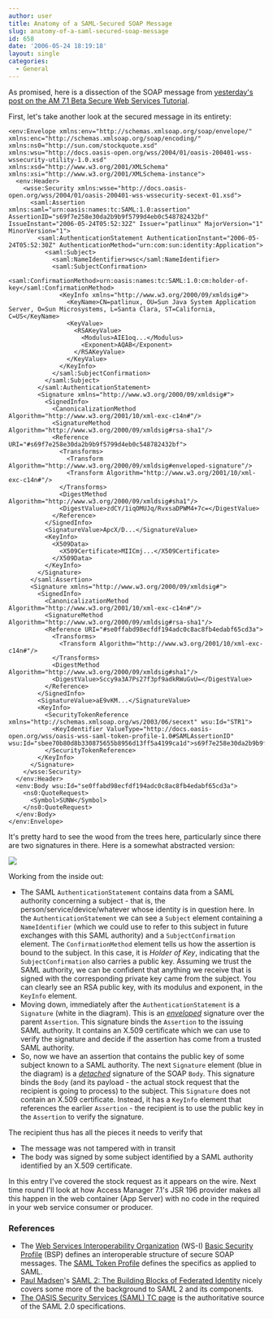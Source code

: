 ```yaml
---
author: user
title: Anatomy of a SAML-Secured SOAP Message
slug: anatomy-of-a-saml-secured-soap-message
id: 658
date: '2006-05-24 18:19:18'
layout: single
categories:
  - General
---
```


As promised, here is a dissection of the SOAP message from [yesterday's post on the AM 7.1 Beta Secure Web Services Tutorial](http://blog.superpat.com/2006/05/23/access-manager-7-1-beta-in-java-ee-toolsnetbeans-5-5-enterprise-pack/).

First, let's take another look at the secured message in its entirety:

```
<env:Envelope xmlns:env="http://schemas.xmlsoap.org/soap/envelope/" xmlns:enc="http://schemas.xmlsoap.org/soap/encoding/" xmlns:ns0="http://sun.com/stockquote.xsd" xmlns:wsu="http://docs.oasis-open.org/wss/2004/01/oasis-200401-wss-wssecurity-utility-1.0.xsd" xmlns:xsd="http://www.w3.org/2001/XMLSchema" xmlns:xsi="http://www.w3.org/2001/XMLSchema-instance">
  <env:Header>
    <wsse:Security xmlns:wsse="http://docs.oasis-open.org/wss/2004/01/oasis-200401-wss-wssecurity-secext-01.xsd">
      <saml:Assertion xmlns:saml="urn:oasis:names:tc:SAML:1.0:assertion" AssertionID="s69f7e258e30da2b9b9f5799d4eb0c548782432bf" IssueInstant="2006-05-24T05:52:32Z" Issuer="patlinux" MajorVersion="1" MinorVersion="1">
        <saml:AuthenticationStatement AuthenticationInstant="2006-05-24T05:52:30Z" AuthenticationMethod="urn:com:sun:identity:Application">
          <saml:Subject>
            <saml:NameIdentifier>wsc</saml:NameIdentifier>
            <saml:SubjectConfirmation>
              <saml:ConfirmationMethod>urn:oasis:names:tc:SAML:1.0:cm:holder-of-key</saml:ConfirmationMethod>
              <KeyInfo xmlns="http://www.w3.org/2000/09/xmldsig#">
                <KeyName>CN=patlinux, OU=Sun Java System Application Server, O=Sun Microsystems, L=Santa Clara, ST=California, C=US</KeyName>
                <KeyValue>
                  <RSAKeyValue>
                    <Modulus>AIE1oq...</Modulus>
                    <Exponent>AQAB</Exponent>
                  </RSAKeyValue>
                </KeyValue>
              </KeyInfo>
            </saml:SubjectConfirmation>
          </saml:Subject>
        </saml:AuthenticationStatement>
        <Signature xmlns="http://www.w3.org/2000/09/xmldsig#">
          <SignedInfo>
            <CanonicalizationMethod Algorithm="http://www.w3.org/2001/10/xml-exc-c14n#"/>
            <SignatureMethod Algorithm="http://www.w3.org/2000/09/xmldsig#rsa-sha1"/>
            <Reference URI="#s69f7e258e30da2b9b9f5799d4eb0c548782432bf">
              <Transforms>
                <Transform Algorithm="http://www.w3.org/2000/09/xmldsig#enveloped-signature"/>
                <Transform Algorithm="http://www.w3.org/2001/10/xml-exc-c14n#"/>
              </Transforms>
              <DigestMethod Algorithm="http://www.w3.org/2000/09/xmldsig#sha1"/>
              <DigestValue>zdCY/1iqOMUJq/RvxsaDPWM4+7c=</DigestValue>
            </Reference>
          </SignedInfo>
          <SignatureValue>ApcX/D...</SignatureValue>
          <KeyInfo>
            <X509Data>
              <X509Certificate>MIICmj...</X509Certificate>
            </X509Data>
          </KeyInfo>
        </Signature>
      </saml:Assertion>
      <Signature xmlns="http://www.w3.org/2000/09/xmldsig#">
        <SignedInfo>
          <CanonicalizationMethod Algorithm="http://www.w3.org/2001/10/xml-exc-c14n#"/>
          <SignatureMethod Algorithm="http://www.w3.org/2000/09/xmldsig#rsa-sha1"/>
          <Reference URI="#se0ffabd98ecfdf194adc0c8ac8fb4edabf65cd3a">
            <Transforms>
              <Transform Algorithm="http://www.w3.org/2001/10/xml-exc-c14n#"/>
            </Transforms>
            <DigestMethod Algorithm="http://www.w3.org/2000/09/xmldsig#sha1"/>
            <DigestValue>Sccy9a3A7Ps27f3pf9adkRWuGvU=</DigestValue>
          </Reference>
        </SignedInfo>
        <SignatureValue>aE9vKM...</SignatureValue>
        <KeyInfo>
          <SecurityTokenReference xmlns="http://schemas.xmlsoap.org/ws/2003/06/secext" wsu:Id="STR1">
            <KeyIdentifier ValueType="http://docs.oasis-open.org/wss/oasis-wss-saml-token-profile-1.0#SAMLAssertionID" wsu:Id="sbee70b80d8b330875655b8956d13ff5a4199ca1d">s69f7e258e30da2b9b9f5799d4eb0c548782432bf</KeyIdentifier>
          </SecurityTokenReference>
        </KeyInfo>
      </Signature>
    </wsse:Security>
  </env:Header>
  <env:Body wsu:Id="se0ffabd98ecfdf194adc0c8ac8fb4edabf65cd3a">
    <ns0:QuoteRequest>
      <Symbol>SUNW</Symbol>
    </ns0:QuoteRequest>
  </env:Body>
</env:Envelope>

```

It's pretty hard to see the wood from the trees here, particularly since there are two signatures in there. Here is a somewhat abstracted version:

![](http://blog.superpat.com/wp-content/uploads/2009/09/SAML-Assertion.png)

Working from the inside out:

*   The SAML `AuthenticationStatement` contains data from a SAML authority concerning a subject - that is, the person/service/device/whatever whose identity is in question here. In the `AuthenticationStatement` we can see a `Subject` element containing a `NameIdentifier` (which we could use to refer to this subject in future exchanges with this SAML authority) and a `SubjectConfirmation` element. The `ConfirmationMethod` element tells us how the assertion is bound to the subject. In this case, it is _Holder of Key_, indicating that the `SubjectConfirmation` also carries a public key. Assuming we trust the SAML authority, we can be confident that anything we receive that is signed with the corresponding private key came from the subject. You can clearly see an RSA public key, with its modulus and exponent, in the `KeyInfo` element.
*   Moving down, immediately after the `AuthenticationStatement` is a `Signature` (white in the diagram). This is an [_enveloped_](http://www.w3.org/TR/xmldsig-core/#def-SignatureEnveloped) signature over the parent `Assertion`. This signature binds the `Assertion` to the issuing SAML authority. It contains an X.509 certificate which we can use to verify the signature and decide if the assertion has come from a trusted SAML authority.
*   So, now we have an assertion that contains the public key of some subject known to a SAML authority. The next `Signature` element (blue in the diagram) is a [_detached_](http://www.w3.org/TR/xmldsig-core/#def-SignatureDetached) signature of the SOAP `Body`. This signature binds the `Body` (and its payload - the actual stock request that the recipient is going to process) to the subject. This `Signature` does not contain an X.509 certificate. Instead, it has a `KeyInfo` element that references the earlier `Assertion` - the recipient is to use the public key in the `Assertion` to verify the signature.

The recipient thus has all the pieces it needs to verify that

*   The message was not tampered with in transit
*   The body was signed by some subject identified by a SAML authority identified by an X.509 certificate.

In this entry I've covered the stock request as it appears on the wire. Next time round I'll look at how Access Manager 7.1's JSR 196 provider makes all this happen in the web container (App Server) with no code in the required in your web service consumer or producer.

### References

*   The [Web Services Interoperability Organization](http://www.ws-i.org/) (WS-I) [Basic Security Profile](http://www.ws-i.org/deliverables/workinggroup.aspx?wg=basicsecurity) (BSP) defines an interoperable structure of secure SOAP messages. The [SAML Token Profile](http://www.ws-i.org/Profiles/SAMLTokenProfile-1.0.html) defines the specifics as applied to SAML.
*   [Paul Madsen](http://connectid.blogspot.com/)'s [SAML 2: The Building Blocks of Federated Identity](http://www.xml.com/pub/a/2005/01/12/saml2.html) nicely covers some more of the background to SAML 2 and its components.
*   [The OASIS Security Services (SAML) TC page](http://www.oasis-open.org/committees/security/) is the authoritative source of the SAML 2.0 specifications.